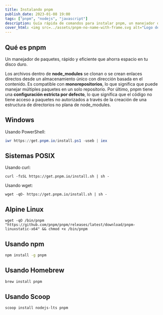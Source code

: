 ```yaml
---
title: Instalando pnpm
publish_date: 2023-01-08 19:00
tags: ["pnpm", "nodejs", "javascript"]
description: Guía rápida de comandos para instalar pnpm, un manejador de paquetes, rápido y eficiente que ahorra espacio en tu disco duro.
cover_html: <img src=../assets/pnpm-no-name-with-frame.svg alt="Logo de pnpm" />
---
```


## Qué es pnpm

Un manejador de paquetes, rápido y eficiente que ahorra espacio en tu disco
duro.

Los archivos dentro de **node_modules** se clonan o se crean enlaces directos
desde un almacenamiento único con dirección basada en el contenido. Es
compatible con **monorepositorios**, lo que significa que puede manejar
múltiples paquetes en un solo repositorio. Por último, pnpm tiene una
**configuración estricta por defecto**, lo que significa que el código no tiene
acceso a paquetes no autorizados a través de la creación de una estructura de
directorios no plana de node_modules.

## Windows

Usando PowerShell:

```powershell
iwr https://get.pnpm.io/install.ps1 -useb | iex
```

## Sistemas POSIX

Usando curl:

```posix
curl -fsSL https://get.pnpm.io/install.sh | sh -
```

Usando wget:

```posix
wget -qO- https://get.pnpm.io/install.sh | sh -
```

## Alpine Linux

```linux
wget -qO /bin/pnpm "https://github.com/pnpm/pnpm/releases/latest/download/pnpm-linuxstatic-x64" && chmod +x /bin/pnpm
```

## Usando npm

```bash
npm install -g pnpm
```

## Usando Homebrew

```bash
brew install pnpm
```

## Usando Scoop

```bash
scoop install nodejs-lts pnpm
```
